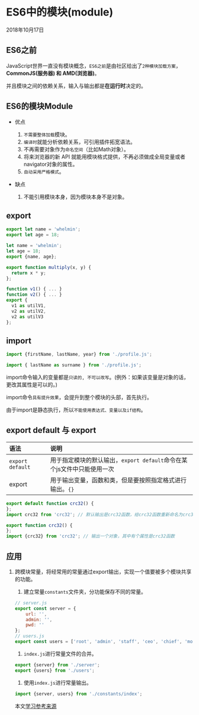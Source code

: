 # ES6中的模块(module)

2018年10月17日

## ES6之前

JavaScript世界一直没有模块概念，`ES6之前`是由社区给出了`2种模块加载方案`，**CommonJS(服务器) 和 AMD(浏览器)**。

并且模块之间的依赖关系，输入与输出都是**在运行时**决定的。

## ES6的模块Module

* 优点
    1. `不需要整体加载`模块。
    2. `编译时`就能分析依赖关系，可引用插件拓宽语法。
    3. 不再需要对象作为`命名空间`（比如Math对象）。
    4. 将来浏览器的新 API 就能用模块格式提供，不再必须做成全局变量或者navigator对象的属性。
    5. `自动采用严格模式`。

* 缺点
    1. 不能引用模块本身，因为模块本身不是对象。 

## export

```js
export let name = 'whelmin';
export let age = 18;

let name = 'whelmin';
let age = 18;
export {name, age};

export function multiply(x, y) {
  return x * y;
};

function v1() { ... }
function v2() { ... }
export {
  v1 as utilV1,
  v2 as utilV2,
  v2 as utilV3
};
```

## import

```js
import {firstName, lastName, year} from './profile.js';

import { lastName as surname } from './profile.js';
```
import命令输入的变量都是`只读的, 不可以改写`。(例外：如果该变量是对象的话，更改其属性是可以的。)

import命令`具有提升效果`，会提升到整个模块的头部，首先执行。

由于import是静态执行，所以`不能使用表达式、变量以及if结构`。

## export default 与 export

| 语法             | 说明                                                                   |
| :--------------- | :--------------------------------------------------------------------- |
| `export default` | 用于指定模块的默认输出，`export default`命令在某个js文件中只能使用一次 |
| export           | 用于输出变量，函数和类，但是要按照指定格式进行输出。`{}`               |

```js
export default function crc32() {
};
import crc32 from 'crc32'; // 默认输出是crc32函数，给crc32函数重新命名为crc32

export function crc32() {
};
import {crc32} from 'crc32'; // 输出一个对象，其中有个属性是crc32函数
```

## 应用

1. 跨模块常量，将经常用的常量通过export输出，实现一个值要被多个模块共享的功能。
    1. 建立常量`constants`文件夹，分功能保存不同的常量。
    ```js
    // server.js
    export const server = {
        url: '',
        admin: '',
        pwd: ''
    };
    // users.js
    export const users = ['root', 'admin', 'staff', 'ceo', 'chief', 'moderator'];
    ```
    1. `index.js`进行常量文件的合并。
    ```js
    export {server} from './server';
    export {users} from './users';
    ```
    1. 使用`index.js`进行常量输出。
    ```js
    import {server, users} from './constants/index';
    ```

    本文[学习参考来源](http://es6.ruanyifeng.com/#docs/module)

